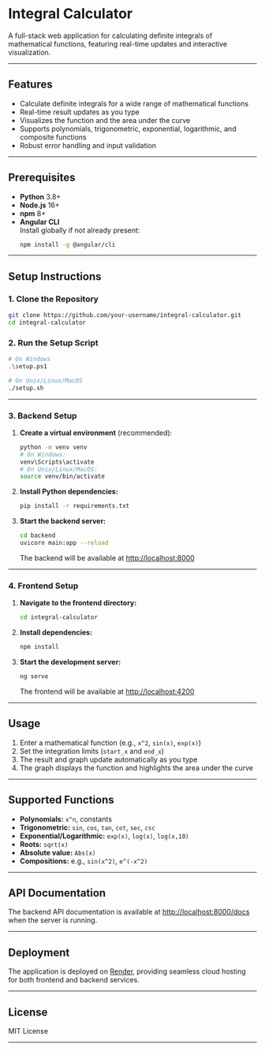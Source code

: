 # Integral Calculator

A full-stack web application for calculating definite integrals of mathematical functions, featuring real-time updates and interactive visualization.

---

## Features

- Calculate definite integrals for a wide range of mathematical functions
- Real-time result updates as you type
- Visualizes the function and the area under the curve
- Supports polynomials, trigonometric, exponential, logarithmic, and composite functions
- Robust error handling and input validation

---

## Prerequisites

- **Python** 3.8+
- **Node.js** 16+
- **npm** 8+
- **Angular CLI**  
  Install globally if not already present:  
  ```bash
  npm install -g @angular/cli
  ```

---

## Setup Instructions

### 1. Clone the Repository

```bash
git clone https://github.com/your-username/integral-calculator.git
cd integral-calculator
```

### 2. Run the Setup Script

```bash
# On Windows
.\setup.ps1

# On Unix/Linux/MacOS
./setup.sh
```

---

### 3. Backend Setup

1. **Create a virtual environment** (recommended):
    ```bash
    python -m venv venv
    # On Windows:
    venv\Scripts\activate
    # On Unix/Linux/MacOS:
    source venv/bin/activate
    ```

2. **Install Python dependencies:**
    ```bash
    pip install -r requirements.txt
    ```

3. **Start the backend server:**
    ```bash
    cd backend
    uvicorn main:app --reload
    ```
    The backend will be available at [http://localhost:8000](http://localhost:8000)

---

### 4. Frontend Setup

1. **Navigate to the frontend directory:**
    ```bash
    cd integral-calculator
    ```

2. **Install dependencies:**
    ```bash
    npm install
    ```

3. **Start the development server:**
    ```bash
    ng serve
    ```
    The frontend will be available at [http://localhost:4200](http://localhost:4200)

---

## Usage

1. Enter a mathematical function (e.g., `x^2`, `sin(x)`, `exp(x)`)
2. Set the integration limits (`start_x` and `end_x`)
3. The result and graph update automatically as you type
4. The graph displays the function and highlights the area under the curve

---

## Supported Functions

- **Polynomials:** `x^n`, constants
- **Trigonometric:** `sin`, `cos`, `tan`, `cot`, `sec`, `csc`
- **Exponential/Logarithmic:** `exp(x)`, `log(x)`, `log(x,10)`
- **Roots:** `sqrt(x)`
- **Absolute value:** `Abs(x)`
- **Compositions:** e.g., `sin(x^2)`, `e^(-x^2)`

---

## API Documentation

The backend API documentation is available at [http://localhost:8000/docs](http://localhost:8000/docs) when the server is running.

---

## Deployment

The application is deployed on [Render](https://render.com), providing seamless cloud hosting for both frontend and backend services.

---

## License

MIT License

---

